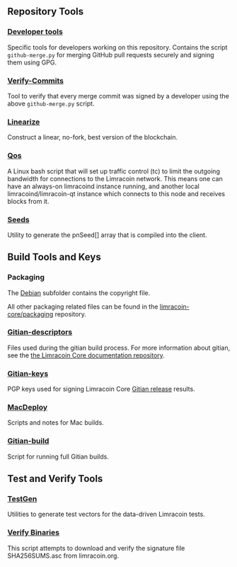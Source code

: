Repository Tools
---------------------

### [Developer tools](/contrib/devtools) ###
Specific tools for developers working on this repository.
Contains the script `github-merge.py` for merging GitHub pull requests securely and signing them using GPG.

### [Verify-Commits](/contrib/verify-commits) ###
Tool to verify that every merge commit was signed by a developer using the above `github-merge.py` script.

### [Linearize](/contrib/linearize) ###
Construct a linear, no-fork, best version of the blockchain.

### [Qos](/contrib/qos) ###

A Linux bash script that will set up traffic control (tc) to limit the outgoing bandwidth for connections to the Limracoin network. This means one can have an always-on limracoind instance running, and another local limracoind/limracoin-qt instance which connects to this node and receives blocks from it.

### [Seeds](/contrib/seeds) ###
Utility to generate the pnSeed[] array that is compiled into the client.

Build Tools and Keys
---------------------

### Packaging ###
The [Debian](/contrib/debian) subfolder contains the copyright file.

All other packaging related files can be found in the [limracoin-core/packaging](https://github.com/limracoin-core/packaging) repository.

### [Gitian-descriptors](/contrib/gitian-descriptors) ###
Files used during the gitian build process. For more information about gitian, see the [the Limracoin Core documentation repository](https://github.com/limracoin-core/docs).

### [Gitian-keys](/contrib/gitian-keys)
PGP keys used for signing Limracoin Core [Gitian release](/doc/release-process.md) results.

### [MacDeploy](/contrib/macdeploy) ###
Scripts and notes for Mac builds. 

### [Gitian-build](/contrib/gitian-build.py) ###
Script for running full Gitian builds.

Test and Verify Tools 
---------------------

### [TestGen](/contrib/testgen) ###
Utilities to generate test vectors for the data-driven Limracoin tests.

### [Verify Binaries](/contrib/verifybinaries) ###
This script attempts to download and verify the signature file SHA256SUMS.asc from limracoin.org.
